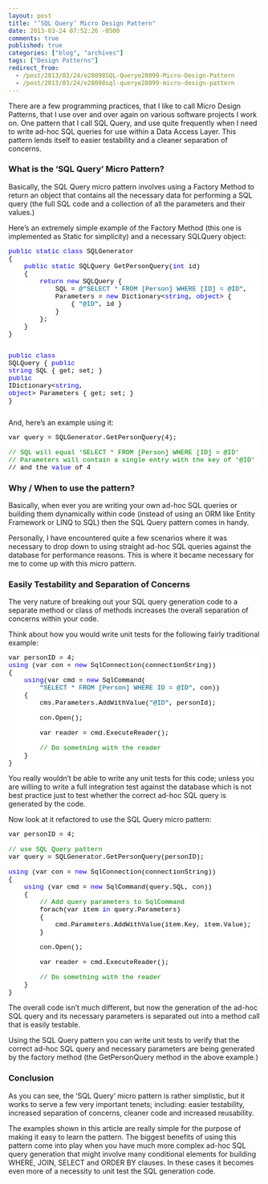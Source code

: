 ```yaml
---
layout: post
title: "‘SQL Query’ Micro Design Pattern"
date: 2013-03-24 07:52:26 -0500
comments: true
published: true
categories: ["blog", "archives"]
tags: ["Design Patterns"]
redirect_from: 
  - /post/2013/03/24/e28098SQL-Querye28099-Micro-Design-Pattern
  - /post/2013/03/24/e28098sql-querye28099-micro-design-pattern
---
```

<!-- more -->
<p>There are a few programming practices, that I like to call Micro Design Patterns, that I use over and over again on various software projects I work on. One pattern that I call SQL Query, and use quite frequently when I need to write ad-hoc SQL queries for use within a Data Access Layer. This pattern lends itself to easier testability and a cleaner separation of concerns.</p>  <h3>What is the ‘SQL Query’ Micro Pattern?</h3>  <p>Basically, the SQL Query micro pattern involves using a Factory Method to return an object that contains all the necessary data for performing a SQL query (the full SQL code and a collection of all the parameters and their values.)</p>  <p>Here’s an extremely simple example of the Factory Method (this one is implemented as Static for simplicity) and a necessary SQLQuery object:</p>  <pre class="csharpcode"><span class="kwrd">public</span> <span class="kwrd">static</span> <span class="kwrd">class</span> SQLGenerator
{
    <span class="kwrd">public</span> <span class="kwrd">static</span> SQLQuery GetPersonQuery(<span class="kwrd">int</span> id)
    {
        <span class="kwrd">return</span> <span class="kwrd">new</span> SQLQuery {
            SQL = <span class="str">@&quot;SELECT * FROM [Person] WHERE [ID] = @ID&quot;</span>,
            Parameters = <span class="kwrd">new</span> Dictionary&lt;<span class="kwrd">string</span>, <span class="kwrd">object</span>&gt; {
                { <span class="str">&quot;@ID&quot;</span>, id }
            }
        };
    }
}

<span class="kwrd">public</span> <span class="kwrd">class</span> SQLQuery
{
    <span class="kwrd">public</span> <span class="kwrd">string</span> SQL { get; set; }
    <span class="kwrd">public</span> IDictionary&lt;<span class="kwrd">string</span>, <span class="kwrd">object</span>&gt; Parameters { get; set; }
}</pre>
<style type="text/css">
.csharpcode, .csharpcode pre
{
	font-size: small;
	color: black;
	font-family: consolas, "Courier New", courier, monospace;
	background-color: #ffffff;
	/*white-space: pre;*/
}
.csharpcode pre { margin: 0em; }
.csharpcode .rem { color: #008000; }
.csharpcode .kwrd { color: #0000ff; }
.csharpcode .str { color: #006080; }
.csharpcode .op { color: #0000c0; }
.csharpcode .preproc { color: #cc6633; }
.csharpcode .asp { background-color: #ffff00; }
.csharpcode .html { color: #800000; }
.csharpcode .attr { color: #ff0000; }
.csharpcode .alt 
{
	background-color: #f4f4f4;
	width: 100%;
	margin: 0em;
}
.csharpcode .lnum { color: #606060; }</style>

<p>And, here’s an example using it:</p>

<pre class="csharpcode">var query = SQLGenerator.GetPersonQuery(4);

<span class="rem">// SQL will equal 'SELECT * FROM [Person] WHERE [ID] = @ID'</span>
<span class="rem">// Parameters will contain a single entry with the key of '@ID'</span>
// and the <span class="kwrd">value</span> of 4</pre>

<h3>Why / When to use the pattern?</h3>

<p>Basically, when ever you are writing your own ad-hoc SQL queries or building them dynamically within code (instead of using an ORM like Entity Framework or LINQ to SQL) then the SQL Query pattern comes in handy.</p>

<p>Personally, I have encountered quite a few scenarios where it was necessary to drop down to using straight ad-hoc SQL queries against the database for performance reasons. This is where it became necessary for me to come up with this micro pattern.</p>

<h3>Easily Testability and Separation of Concerns</h3>

<p>The very nature of breaking out your SQL query generation code to a separate method or class of methods increases the overall separation of concerns within your code.</p>

<p>Think about how you would write unit tests for the following fairly traditional example:</p>

<pre class="csharpcode">var personID = 4;
<span class="kwrd">using</span> (var con = <span class="kwrd">new</span> SqlConnection(connectionString))
{
    <span class="kwrd">using</span>(var cmd = <span class="kwrd">new</span> SqlCommand(
        <span class="str">&quot;SELECT * FROM [Person] WHERE ID = @ID&quot;</span>, con))
    {
        cms.Parameters.AddWithValue(<span class="str">&quot;@ID&quot;</span>, personId);

        con.Open();

        var reader = cmd.ExecuteReader();

        <span class="rem">// Do something with the reader</span>
    }
}</pre>

<p>You really wouldn’t be able to write any unit tests for this code; unless you are willing to write a full integration test against the database which is not best practice just to test whether the correct ad-hoc SQL query is generated by the code.</p>

<p>Now look at it refactored to use the SQL Query micro pattern:</p>

<pre class="csharpcode">var personID = 4;

<span class="rem">// use SQL Query pattern</span>
var query = SQLGenerator.GetPersonQuery(personID);

<span class="kwrd">using</span> (var con = <span class="kwrd">new</span> SqlConnection(connectionString))
{
    <span class="kwrd">using</span> (var cmd = <span class="kwrd">new</span> SqlCommand(query.SQL, con))
    {
        <span class="rem">// Add query parameters to SqlCommand</span>
        forach(var item <span class="kwrd">in</span> query.Parameters)
        {
            cmd.Parameters.AddWithValue(item.Key, item.Value);
        }

        con.Open();

        var reader = cmd.ExecuteReader();

        <span class="rem">// Do something with the reader</span>
    }
}</pre>

<p>The overall code isn’t much different, but now the generation of the ad-hoc SQL query and its necessary parameters is separated out into a method call that is easily testable.</p>

<p>Using the SQL Query pattern you can write unit tests to verify that the correct ad-hoc SQL query and necessary parameters are being generated by the factory method (the GetPersonQuery method in the above example.)</p>

<h3>Conclusion</h3>

<p>As you can see, the ‘SQL Query’ micro pattern is rather simplistic, but it works to serve a few very important tenets; including: easier testability, increased separation of concerns, cleaner code and increased reusability.</p>

<p>The examples shown in this article are really simple for the purpose of making it easy to learn the pattern. The biggest benefits of using this pattern come into play when you have much more complex ad-hoc SQL query generation that might involve many conditional elements for building WHERE, JOIN, SELECT and ORDER BY clauses. In these cases it becomes even more of a necessity to unit test the SQL generation code.</p>
